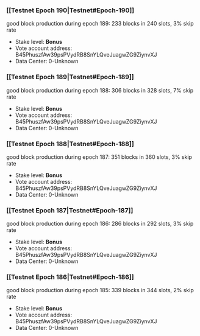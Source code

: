 ### [[Testnet Epoch 190|Testnet#Epoch-190]]
good block production during epoch 189: 233 blocks in 240 slots, 3% skip rate
* Stake level: **Bonus** 
* Vote account address: B45PhuszfAw39psPVydRB8SnYLQveJuagwZG9ZiynvXJ
* Data Center: 0-Unknown
### [[Testnet Epoch 189|Testnet#Epoch-189]]
good block production during epoch 188: 306 blocks in 328 slots, 7% skip rate
* Stake level: **Bonus** 
* Vote account address: B45PhuszfAw39psPVydRB8SnYLQveJuagwZG9ZiynvXJ
* Data Center: 0-Unknown
### [[Testnet Epoch 188|Testnet#Epoch-188]]
good block production during epoch 187: 351 blocks in 360 slots, 3% skip rate
* Stake level: **Bonus** 
* Vote account address: B45PhuszfAw39psPVydRB8SnYLQveJuagwZG9ZiynvXJ
* Data Center: 0-Unknown
### [[Testnet Epoch 187|Testnet#Epoch-187]]
good block production during epoch 186: 286 blocks in 292 slots, 3% skip rate
* Stake level: **Bonus** 
* Vote account address: B45PhuszfAw39psPVydRB8SnYLQveJuagwZG9ZiynvXJ
* Data Center: 0-Unknown
### [[Testnet Epoch 186|Testnet#Epoch-186]]
good block production during epoch 185: 339 blocks in 344 slots, 2% skip rate
* Stake level: **Bonus** 
* Vote account address: B45PhuszfAw39psPVydRB8SnYLQveJuagwZG9ZiynvXJ
* Data Center: 0-Unknown